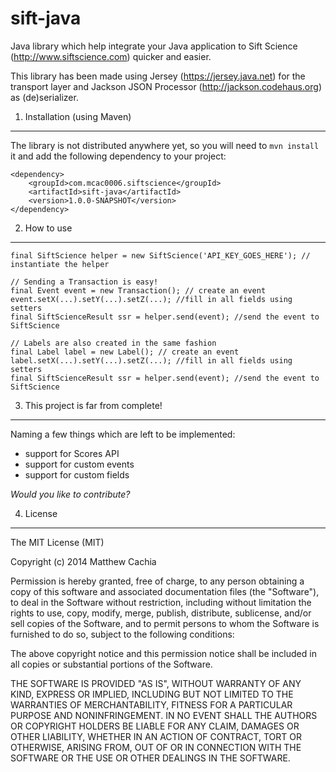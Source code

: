 sift-java
=========

Java library which help integrate your Java application to Sift Science (http://www.siftscience.com) quicker and easier.

This library has been made using Jersey (https://jersey.java.net) for the transport layer and Jackson JSON Processor (http://jackson.codehaus.org) as (de)serializer.

1. Installation (using Maven)
-----------------------------

The library is not distributed anywhere yet, so you will need to `mvn install` it and add the following dependency to your project:

```
<dependency>  
	<groupId>com.mcac0006.siftscience</groupId>  
	<artifactId>sift-java</artifactId>  
	<version>1.0.0-SNAPSHOT</version>  
</dependency>
```

2. How to use
-------------

```
final SiftScience helper = new SiftScience('API_KEY_GOES_HERE'); // instantiate the helper
```

```
// Sending a Transaction is easy!
final Event event = new Transaction(); // create an event
event.setX(...).setY(...).setZ(...); //fill in all fields using setters
final SiftScienceResult ssr = helper.send(event); //send the event to SiftScience
```

```
// Labels are also created in the same fashion
final Label label = new Label(); // create an event
label.setX(...).setY(...).setZ(...); //fill in all fields using setters
final SiftScienceResult ssr = helper.send(event); //send the event to SiftScience
```

3. This project is far from complete!
---------------

Naming a few things which are left to be implemented:
- support for Scores API
- support for custom events
- support for custom fields

*Would you like to contribute?*

 
4. License
---
The MIT License (MIT)

Copyright (c) 2014 Matthew Cachia

Permission is hereby granted, free of charge, to any person obtaining a copy
of this software and associated documentation files (the "Software"), to deal
in the Software without restriction, including without limitation the rights
to use, copy, modify, merge, publish, distribute, sublicense, and/or sell
copies of the Software, and to permit persons to whom the Software is
furnished to do so, subject to the following conditions:

The above copyright notice and this permission notice shall be included in all
copies or substantial portions of the Software.

THE SOFTWARE IS PROVIDED "AS IS", WITHOUT WARRANTY OF ANY KIND, EXPRESS OR
IMPLIED, INCLUDING BUT NOT LIMITED TO THE WARRANTIES OF MERCHANTABILITY,
FITNESS FOR A PARTICULAR PURPOSE AND NONINFRINGEMENT. IN NO EVENT SHALL THE
AUTHORS OR COPYRIGHT HOLDERS BE LIABLE FOR ANY CLAIM, DAMAGES OR OTHER
LIABILITY, WHETHER IN AN ACTION OF CONTRACT, TORT OR OTHERWISE, ARISING FROM,
OUT OF OR IN CONNECTION WITH THE SOFTWARE OR THE USE OR OTHER DEALINGS IN THE
SOFTWARE.